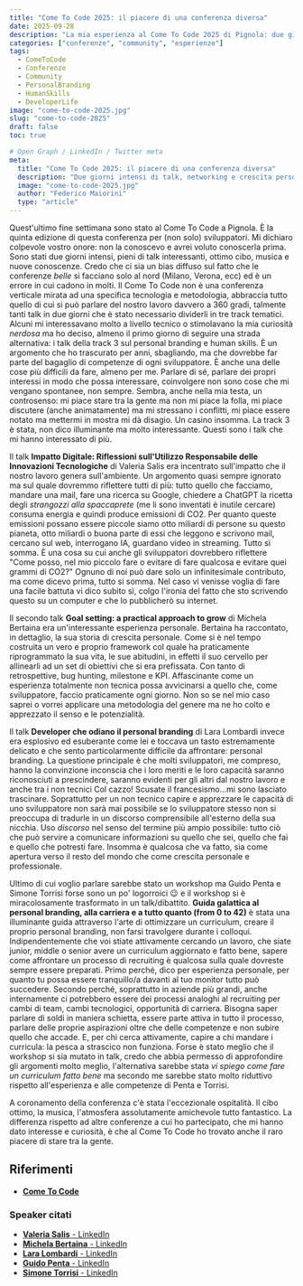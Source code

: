 ```yaml
---
title: "Come To Code 2025: il piacere di una conferenza diversa"
date: 2025-09-28
description: "La mia esperienza al Come To Code 2025 di Pignola: due giorni intensi di talk, cibo, musica e incontri, con un focus su personal branding e human skills."
categories: ["conferenze", "community", "esperienze"]
tags:
  - ComeToCode
  - Conferenze
  - Community
  - PersonalBranding
  - HumanSkills
  - DeveloperLife
image: "come-to-code-2025.jpg"
slug: "come-to-code-2025"
draft: false
toc: true

# Open Graph / LinkedIn / Twitter meta
meta:
  title: "Come To Code 2025: il piacere di una conferenza diversa"
  description: "Due giorni intensi di talk, networking e crescita personale al Come To Code 2025 di Pignola. Non solo tecnologia, ma anche human skills e personal branding."
  image: "come-to-code-2025.jpg"
  author: "Federico Maiorini"
  type: "article"
---
```


Quest'ultimo fine settimana sono stato al Come To Code a Pignola. È la quinta edizione di questa conferenza per (non solo) sviluppatori. Mi dichiaro colpevole vostro onore: non la conoscevo e avrei voluto conoscerla prima. Sono stati due giorni intensi, pieni di talk interessanti, ottimo cibo, musica e nuove conoscenze.
Credo che ci sia un bias diffuso sul fatto che le conferenze *belle* si facciano solo al nord (Milano, Verona, ecc) ed è un errore in cui cadono in molti.
Il Come To Code non è una conferenza verticale mirata ad una specifica tecnologia e metodologia, abbraccia tutto quello di cui si può parlare del nostro lavoro davvero a 360 gradi, talmente tanti talk in due giorni che è stato necessario dividerli in tre track tematici.
Alcuni mi interessavano molto a livello tecnico o stimolavano la mia curiosità *nerdosa* ma ho deciso, almeno il primo giorno di seguire una strada alternativa: i talk della track 3 sul personal branding e human skills. È un argomento che ho trascurato per anni, sbagliando, ma che dovrebbe far parte del bagaglio di competenze di ogni sviluppatore. È anche una delle cose più difficili da fare, almeno per me. Parlare di sé, parlare dei propri interessi in modo che possa interessare, coinvolgere non sono cose che mi vengano spontanee, non sempre. Sembra, anche nella mia testa, un controsenso: mi piace stare tra la gente ma non mi piace la folla, mi piace discutere (anche animatamente) ma mi stressano i conflitti, mi piace essere notato ma mettermi in mostra mi dà disagio. Un casino insomma.
La track 3 è stata, non dico illuminante ma molto interessante.
Questi sono i talk che mi hanno interessato di più.

Il talk **Impatto Digitale: Riflessioni sull'Utilizzo Responsabile delle Innovazioni Tecnologiche** di Valeria Salis era incentrato sull'impatto che il nostro lavoro genera sull'ambiente. Un argomento quasi sempre ignorato ma sul quale dovremmo riflettere tutti di più: tutto quello che facciamo, mandare una mail, fare una ricerca su Google, chiedere a ChatGPT la ricetta degli *strangozzi alla spaccaprete* (me li sono inventati è inutile cercare) consuma energia e quindi produce emissioni di CO2. Per quanto queste emissioni possano essere piccole siamo otto miliardi di persone su questo pianeta, otto miliardi o buona parte di essi che leggono e scrivono mail, cercano sul web, interrogano IA, guardano video in streaming. Tutto si somma.
È una cosa su cui anche gli sviluppatori dovrebbero riflettere "Come posso, nel mio piccolo fare o evitare di fare qualcosa e evitare quei grammi di CO2?" Ognuno di noi può dare solo un infinitesimale contributo, ma come dicevo prima, tutto si somma.
Nel caso vi venisse voglia di fare una facile battuta vi dico subito sì, colgo l'ironia del fatto che sto scrivendo questo su un computer e che lo pubblicherò su internet.

Il secondo talk **Goal setting: a practical approach to grow** di Michela Bertaina era un'interessante esperienza personale. Bertaina ha raccontato, in dettaglio, la sua storia di crescita personale. Come si è nel tempo costruita un vero e proprio framework col quale ha praticamente riprogrammato la sua vita, le sue abitudini, in effetti il suo cervello per allinearli ad un set di obiettivi che si era prefissata. Con tanto di retrospettive, bug hunting, milestone e KPI.
Affascinante come un esperienza totalmente non tecnica possa avvicinarsi a quello che, come sviluppatore, faccio praticamente ogni giorno. Non so se nel mio caso saprei o vorrei applicare una metodologia del genere ma ne ho colto e apprezzato il senso e le potenzialità.

Il talk **Developer che odiano il personal branding** di Lara Lombardi invece era esplosivo ed esuberante come lei e toccava un tasto estremamente delicato e che sento particolarmente difficile da affrontare: personal branding. La questione principale è che molti sviluppatori, me compreso, hanno la convinzione inconscia che i loro meriti e le loro capacità saranno riconosciuti a prescindere, saranno evidenti per gli altri dal nostro lavoro e anche tra i non tecnici
Col cazzo! Scusate il francesismo...mi sono lasciato trascinare.
Soprattutto per un non tecnico capire e apprezzare le capacità di uno sviluppatore non sarà mai possibile se lo sviluppatore stesso non si preoccupa di tradurle in un discorso comprensibile all'esterno della sua nicchia. Uso *discorso* nel senso del termine più ampio possibile: tutto ciò che può servire a comunicare informazioni su quello che sei, quello che fai e quello che potresti fare. Insomma è qualcosa che va fatto, sia come apertura verso il resto del mondo che come crescita personale e professionale.

Ultimo di cui voglio parlare sarebbe stato un workshop ma Guido Penta e Simone Torrisi forse sono un po' logorroici 😉 e il workshop si è miracolosamente trasformato in un talk/dibattito.
**Guida galattica al personal branding, alla carriera e a tutto quanto (from 0 to 42)** è stata una illuminante guida attraverso l'arte di ottimizzare un curriculum, creare il proprio personal branding, non farsi travolgere durante i colloqui. Indipendentemente che voi stiate attivamente cercando un lavoro, che siate junior, middle o senior avere un curriculum aggiornato e fatto bene, sapere come affrontare un processo di recruiting è qualcosa sulla quale dovreste sempre essere preparati. Primo perché, dico per esperienza personale, per quanto tu possa essere tranquillo/a davanti al tuo monitor tutto può succedere. Secondo perché, soprattutto in aziende più grandi, anche internamente ci potrebbero essere dei processi analoghi al recruiting per cambi di team, cambi tecnologici, opportunità di carriera.
Bisogna saper parlare di soldi in maniera schietta, essere parte attiva in tutto il processo, parlare delle proprie aspirazioni oltre che delle competenze e non subire quello che accade.
E, per chi cerca attivamente, capire a chi mandare i curricula: la pesca a strascico non funziona.
Forse è stato meglio che il workshop si sia mutato in talk, credo che abbia permesso di approfondire gli argomenti molto meglio, l'alternativa sarebbe stata *vi spiego come fare un curriculum fatto bene* ma secondo me sarebbe stato molto riduttivo rispetto all'esperienza e alle competenze di Penta e Torrisi.

A coronamento della conferenza c'è stata l'eccezionale ospitalità. Il cibo ottimo, la musica, l'atmosfera assolutamente amichevole tutto fantastico.
La differenza rispetto ad altre conferenze a cui ho partecipato, che mi hanno dato interesse e curiosità, è che al Come To Code ho trovato anche il raro piacere di stare tra la gente.


## Riferimenti

- [**Come To Code**](https://www.cometocode.it/)

### Speaker citati

- [**Valeria Salis** - LinkedIn](https://www.linkedin.com/in/valeria-salis/)  
- [**Michela Bertaina** - LinkedIn](https://www.linkedin.com/in/michelabertaina/)
- [**Lara Lombardi** - LinkedIn](https://it.LinkedIn.com/in/laralombardi)
- [**Guido Penta** - LinkedIn](https://www.linkedin.com/in/guido-penta/)
- [**Simone Torrisi** - LinkedIn](https://www.linkedin.com/in/storrisi/) 